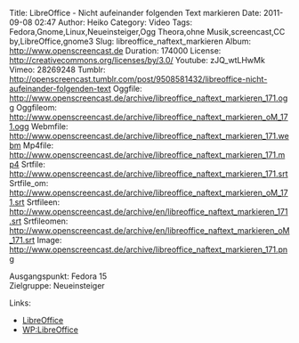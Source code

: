Title: LibreOffice - Nicht aufeinander folgenden Text markieren
Date: 2011-09-08 02:47
Author: Heiko
Category: Video
Tags: Fedora,Gnome,Linux,Neueinsteiger,Ogg Theora,ohne Musik,screencast,CC by,LibreOffice,gnome3
Slug: libreoffice_naftext_markieren
Album: http://www.openscreencast.de
Duration: 174000
License: http://creativecommons.org/licenses/by/3.0/
Youtube: zJQ_wtLHwMk
Vimeo: 28269248
Tumblr: http://openscreencast.tumblr.com/post/9508581432/libreoffice-nicht-aufeinander-folgenden-text
Oggfile: http://www.openscreencast.de/archive/libreoffice_naftext_markieren_171.ogg
Oggfileom: http://www.openscreencast.de/archive/libreoffice_naftext_markieren_oM_171.ogg
Webmfile: http://www.openscreencast.de/archive/libreoffice_naftext_markieren_171.webm
Mp4file: http://www.openscreencast.de/archive/libreoffice_naftext_markieren_171.mp4
Srtfile: http://www.openscreencast.de/archive/libreoffice_naftext_markieren_171.srt
Srtfile_om: http://www.openscreencast.de/archive/libreoffice_naftext_markieren_oM_171.srt
Srtfileen: http://www.openscreencast.de/archive/en/libreoffice_naftext_markieren_171.srt
Srtfileomen: http://www.openscreencast.de/archive/en/libreoffice_naftext_markieren_oM_171.srt
Image: http://www.openscreencast.de/archive/libreoffice_naftext_markieren_171.png

Ausgangspunkt: Fedora 15  
Zielgruppe: Neueinsteiger  

Links:

  * [LibreOffice](http://de.libreoffice.org/hilfe-kontakt/handbuecher/ "Link zu LibreOffice" )
  * [WP:LibreOffice](http://de.wikipedia.org/wiki/Libreoffice "LibreOffice" )

